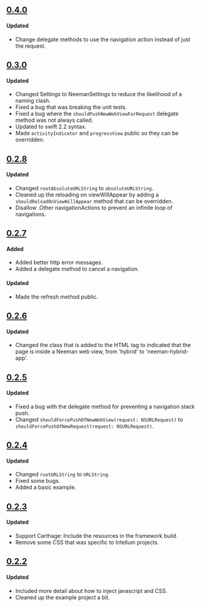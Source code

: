 ## [0.4.0](https://github.com/intellum/neeman/releases/tag/0.4.0)
#### Updated
- Change delegate methods to use the navigation action instead of just the request.

## [0.3.0](https://github.com/intellum/neeman/releases/tag/0.3.0)
#### Updated
- Changed Settings to NeemanSettings to reduce the likelihood of a naming clash.
- Fixed a bug that was breaking the unit tests.
- Fixed a bug where the `shouldPushNewWebViewForRequest` delegate method was not always called.
- Updated to swift 2.2 syntax.
- Made `activityIndicator` and `progressView` public so they can be overridden.

## [0.2.8](https://github.com/intellum/neeman/releases/tag/0.2.8)
#### Updated
- Changed `rootAbsoluteURLString` to `absoluteURLString`.
- Cleaned up the reloading on viewWillAppear by adding a `shouldReloadOnViewWillAppear` method that can be overridden.
- Disallow .Other navigationActions to prevent an infinite loop of navigations.

## [0.2.7](https://github.com/intellum/neeman/releases/tag/0.2.7)
#### Added

- Added better http error messages.
- Added a delegate method to cancel a navigation.

#### Updated
- Made the refresh method public.

## [0.2.6](https://github.com/intellum/neeman/releases/tag/0.2.6)
#### Updated
- Changed the class that is added to the HTML tag to indicated that the page is inside a Neeman web view, from 'hybrid' to 'neeman-hybrid-app'.

## [0.2.5](https://github.com/intellum/neeman/releases/tag/0.2.5)
#### Updated
- Fixed a bug with the delegate method for preventing a navigation stack push.
- Changed `shouldForcePushOfNewWebView(request: NSURLRequest)` to `shouldForcePushOfNewRequest(request: NSURLRequest)`. 

## [0.2.4](https://github.com/intellum/neeman/releases/tag/0.2.4)
#### Updated
- Changed `rootURLString` to `URLString`.
- Fixed some bugs.
- Added a basic example.

## [0.2.3](https://github.com/intellum/neeman/releases/tag/0.2.3)

#### Updated
- Support Carthage: Include the resources in the framework build.
- Remove some CSS that was specific to Intellum projects. 

## [0.2.2](https://github.com/intellum/neeman/releases/tag/0.2.2)

#### Updated
- Included more detail about how to inject javascript and CSS.
- Cleaned up the example project a bit.


